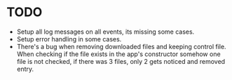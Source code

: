 # TODO

- Setup all log messages on all events, its missing some cases.
- Setup error handling in some cases.
- There's a bug when removing downloaded files and keeping control file. When checking if the file exists in the app's constructor somehow one file is not checked, if there was 3 files, only 2 gets noticed and removed entry.